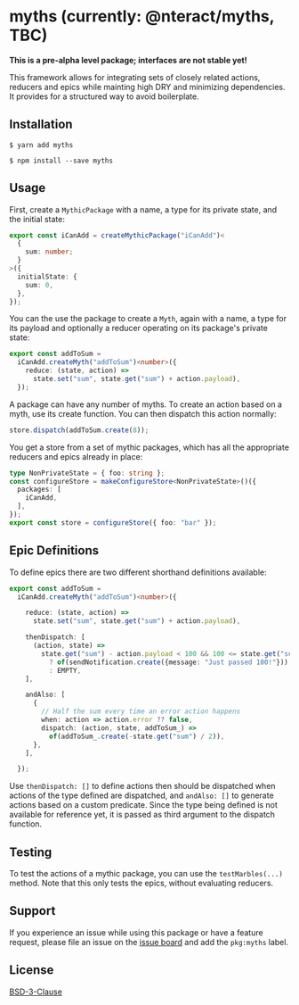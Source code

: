 # myths (currently: @nteract/myths, TBC)

**This is a pre-alpha level package; interfaces are not stable yet!**

This framework allows for integrating sets of closely related actions, reducers and epics while mainting high DRY and minimizing dependencies. It provides for a structured way to avoid boilerplate. 

## Installation

```
$ yarn add myths
```

```
$ npm install --save myths
```

## Usage

First, create a `MythicPackage` with a name, a type for its private state, and the initial state:

```typescript
export const iCanAdd = createMythicPackage("iCanAdd")<
  {
    sum: number;
  }
>({
  initialState: {
    sum: 0,
  },
});
```

You can the use the package to create a `Myth`, again with a name, a type for its payload and optionally a reducer operating on its package's private state:

```typescript
export const addToSum =
  iCanAdd.createMyth("addToSum")<number>({
    reduce: (state, action) =>
      state.set("sum", state.get("sum") + action.payload),
  });
```

A package can have any number of myths. To create an action based on a myth, use its create function. You can then dispatch this action normally:

```typescript
store.dispatch(addToSum.create(8));
```

You get a store from a set of mythic packages, which has all the appropriate reducers and epics already in place:

```typescript
type NonPrivateState = { foo: string };
const configureStore = makeConfigureStore<NonPrivateState>()({
  packages: [
    iCanAdd,
  ],
});
export const store = configureStore({ foo: "bar" });
```

## Epic Definitions

To define epics there are two different shorthand definitions available:

```typescript
export const addToSum =
  iCanAdd.createMyth("addToSum")<number>({

    reduce: (state, action) =>
      state.set("sum", state.get("sum") + action.payload),

    thenDispatch: [
      (action, state) =>
        state.get("sum") - action.payload < 100 && 100 <= state.get("sum")
          ? of(sendNotification.create({message: "Just passed 100!"}))
          : EMPTY,
    ],

    andAlso: [
      {
        // Half the sum every time an error action happens
        when: action => action.error ?? false,
        dispatch: (action, state, addToSum_) =>
          of(addToSum_.create(-state.get("sum") / 2)),
      },
    ],

  });
```

Use `thenDispatch: []` to define actions then should be dispatched when actions of the type defined are dispatched, and `andAlso: []` to
generate actions based on a custom predicate. Since the type being defined is not available for reference yet, it is
passed as third argument to the dispatch function.
 
## Testing

To test the actions of a mythic package, you can use the `testMarbles(...)` method. Note that this only tests the epics,
without evaluating reducers.

## Support

If you experience an issue while using this package or have a feature request, please file an issue on the [issue board](https://github.com/nteract/nteract/issues/new/choose) and add the `pkg:myths` label.

## License

[BSD-3-Clause](https://choosealicense.com/licenses/bsd-3-clause/)
